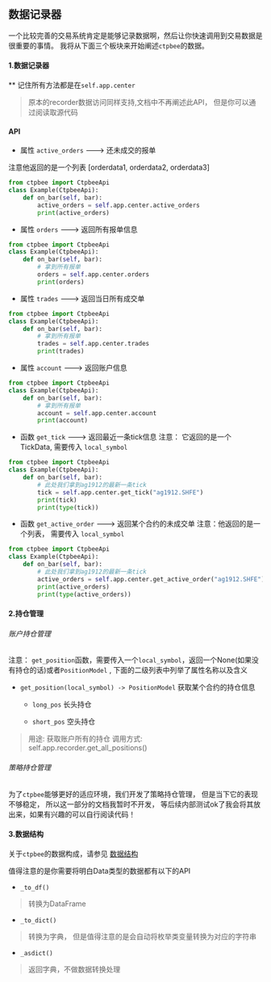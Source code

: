 ## 数据记录器

一个比较完善的交易系统肯定是能够记录数据啊，然后让你快速调用到交易数据是很重要的事情。
我将从下面三个板块来开始阐述`ctpbee`的数据。

#### 1.数据记录器

** 记住所有方法都是在`self.app.center`

> 原本的recorder数据访问同样支持,文档中不再阐述此API， 但是你可以通过阅读取源代码

#### API
- 属性  `active_orders`  --->  还未成交的报单

注意他返回的是一个列表 [orderdata1, orderdata2, orderdata3]
```python
from ctpbee import CtpbeeApi
class Example(CtpbeeApi):
    def on_bar(self, bar):
        active_orders = self.app.center.active_orders
        print(active_orders)
```

- 属性 `orders` ---> 返回所有报单信息 

```python
from ctpbee import CtpbeeApi
class Example(CtpbeeApi):
    def on_bar(self, bar):
        # 拿到所有报单
        orders = self.app.center.orders
        print(orders)
```

- 属性 `trades` ---> 返回当日所有成交单
```python
from ctpbee import CtpbeeApi
class Example(CtpbeeApi):
    def on_bar(self, bar):
        # 拿到所有报单
        trades = self.app.center.trades
        print(trades)
```

- 属性 `account` ---> 返回账户信息

```python
from ctpbee import CtpbeeApi
class Example(CtpbeeApi):
    def on_bar(self, bar):
        # 拿到所有报单
        account = self.app.center.account
        print(account)
```

- 函数 `get_tick` ---> 返回最近一条tick信息
注意： 它返回的是一个TickData, 需要传入 `local_symbol`
```python
from ctpbee import CtpbeeApi
class Example(CtpbeeApi):
    def on_bar(self, bar):
        # 此处我们拿到ag1912的最新一条tick
        tick = self.app.center.get_tick("ag1912.SHFE")
        print(tick)
        print(type(tick))
```

- 函数 `get_active_order` ---> 返回某个合约的未成交单 
注意：他返回的是一个列表， 需要传入 `local_symbol`
```python
from ctpbee import CtpbeeApi
class Example(CtpbeeApi):
    def on_bar(self, bar):
        # 此处我们拿到ag1912的最新一条tick
        active_orders = self.app.center.get_active_order("ag1912.SHFE")
        print(active_orders)
        print(type(active_orders))
```

#### 2.持仓管理

###### 账户持仓管理
注意： `get_position`函数，需要传入一个`local_symbol`，返回一个None(如果没有持仓的话)或者`PositionModel`
, 下面的二级列表中列举了属性名称以及含义
- `get_position(local_symbol) -> PositionModel`  获取某个合约的持仓信息

    + `long_pos` 长头持仓
    
    + `short_pos` 空头持仓
    


> 用途: 获取账户所有的持仓 
> 调用方式: self.app.recorder.get_all_positions()


###### 策略持仓管理

为了`ctpbee`能够更好的适应环境，我们开发了策略持仓管理， 但是当下它的表现不够稳定， 所以这一部分的文档我暂时不开发，
等后续内部测试ok了我会将其放出来，如果有兴趣的可以自行阅读代码！

#### 3.数据结构

关于`ctpbee`的数据构成，请参见 [数据结构](constant.md)

值得注意的是你需要将明白Data类型的数据都有以下的API
- `_to_df()`
> 转换为DataFrame

- `_to_dict()`
> 转换为字典， 但是值得注意的是会自动将枚举类变量转换为对应的字符串

- `_asdict()`
> 返回字典，不做数据转换处理

